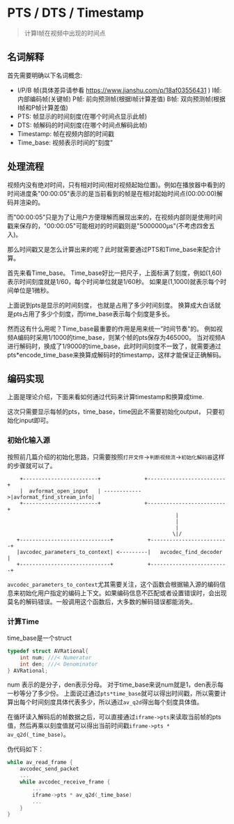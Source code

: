 # PTS / DTS / Timestamp
> 计算I帧在视频中出现的时间点

## 名词解释
首先需要明确以下名词概念:

+ I/P/B 帧(具体差异请参看 https://www.jianshu.com/p/18af03556431 )
    I帧: 内部编码帧(关键帧)
    P帧: 前向预测帧(根据I帧计算差值)
    B帧: 双向预测帧(根据I帧和P帧计算差值)
+ PTS: 帧显示的时间刻度(在哪个时间点显示此帧)
+ DTS: 帧解码的时间刻度(在哪个时间点解码此帧)
+ Timestamp: 帧在视频内部的时间戳
+ Time_base: 视频表示时间的"刻度"

## 处理流程
视频内没有绝对时间，只有相对时间(相对视频起始位置)。例如在播放器中看到的时间进度条"00:00:05"表示的是当前看到的帧是在相对起始时间点(00:00:00)解码并渲染的。

而"00:00:05"只是为了让用户方便理解而展现出来的，在视频内部则是使用时间戳来保存的，"00:00:05"可能相对的时间戳则是"5000000µs"(不考虑四舍五入)。

那么时间戳又是怎么计算出来的呢？此时就需要通过PTS和Time_base来配合计算。

首先来看Time_base。 Time_base好比一把尺子，上面标满了刻度，例如(1,60)表示时间刻度就是1/60，每个时间单位就是1/60秒。 如果是(1,1000)就表示每个时间单位是1微秒。

上面说到pts是显示的时间刻度， 也就是占用了多少时间刻度。 换算成大白话就是pts占用了多少个刻度，而time_base表示每个刻度是多长。

然而这有什么用呢？Time_base最重要的作用是用来统一”时间节奏"的。 例如视频A编码时采用1/1000的time_base，则某个帧的pts保存为465000。 当对视频A进行解码时，换成了1/9000的time_base，此时时间刻度不一致了，就需要通过pts*encode_time_base来换算成解码时的timestamp，这样才能保证正确解码。

## 编码实现
上面是理论介绍，下面来看如何通过代码来计算timestamp和换算成time.

这次只需要显示每帧的pts，time_base，time因此不需要初始化output， 只要初始化input即可。

### 初始化输入源

按照前几篇介绍的初始化思路，只需要按照`打开文件`->`判断视频流`->`初始化解码器`这样的步骤就可以了。

```
    +------------------------+              +-------------------------+
    |  avformat_open_input   | ------------>|avformat_find_stream_info|
    +------------------------+              +-------------------------+
                                                      |
                                                      |
                                                      |
                                                     \|/
   +-----------------------------+           +-------------------------+
   |avcodec_parameters_to_context| <---------|   avcodec_find_decoder  |
   +-----------------------------+           +-------------------------+
```

`avcodec_parameters_to_context`尤其需要关注，这个函数会根据输入源的编码信息来初始化用户指定的编码上下文。如果编码信息不匹配或者设置错误时，会出现莫名的解码错误。一般调用这个函数后，大多数的解码错误都能消失。

### 计算Time

time_base是一个struct

```c
typedef struct AVRational{
    int num; ///< Numerator
    int den; ///< Denominator
} AVRational;
```
num 表示的是分子，den表示分母。 对于time_base来说num就是1，den表示每一秒等分了多少份。 上面说过通过`pts*time_base`就可以得出时间戳，所以需要计算出每个时间刻度具体代表多少，所以通过`av_q2d`得出每个刻度具体值。

在循环读入解码后的帧数据之后，可以直接通过`iframe->pts`来读取当前帧的pts值，然后再乘以刻度值就可以得出当前时间戳`iframe->pts * av_q2d(_time_base)`。

伪代码如下：

```c
while av_read_frame {
    avcodec_send_packet
    ...
    while avcodec_receive_frame {
        ...
        iframe->pts * av_q2d(_time_base)
        ...
    }
}
```

